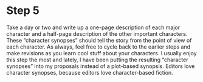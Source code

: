 # Step 5

Take a day or two and write up a one-page description of each major character and a half-page description of the other important characters. These “character synopses” should tell the story from the point of view of each character. As always, feel free to cycle back to the earlier steps and make revisions as you learn cool stuff about your characters. I usually enjoy this step the most and lately, I have been putting the resulting “character synopses” into my proposals instead of a plot-based synopsis. Editors love character synopses, because editors love character-based fiction.
